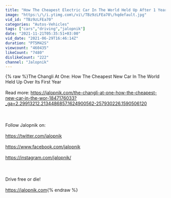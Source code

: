 ```yaml
---
title: "How The Cheapest Electric Car In The World Held Up After 1 Year"
image: "https:\/\/i.ytimg.com\/vi\/TBz9zLFEa70\/hqdefault.jpg"
vid_id: "TBz9zLFEa70"
categories: "Autos-Vehicles"
tags: ["cars","driving","jalopnik"]
date: "2021-11-21T05:35:51+03:00"
vid_date: "2021-06-29T16:46:14Z"
duration: "PT5M42S"
viewcount: "460435"
likeCount: "7480"
dislikeCount: "222"
channel: "Jalopnik"
---
```

{% raw %}The Changli At One: How The Cheapest New Car In The World Held Up Over Its First Year<br /><br />Read more: <a rel="nofollow" target="blank" href="https://jalopnik.com/the-changli-at-one-how-the-cheapest-new-car-in-the-wor-1847176033?_ga=2.29913212.2134486857.1624900562-257930226.1590506120">https://jalopnik.com/the-changli-at-one-how-the-cheapest-new-car-in-the-wor-1847176033?_ga=2.29913212.2134486857.1624900562-257930226.1590506120</a><br /><br /><br /><br />Follow Jalopnik on:<br /><br /><a rel="nofollow" target="blank" href="https://twitter.com/jalopnik">https://twitter.com/jalopnik</a><br /><br /><a rel="nofollow" target="blank" href="https://www.facebook.com/jalopnik">https://www.facebook.com/jalopnik</a><br /><br /><a rel="nofollow" target="blank" href="https://instagram.com/jalopnik/">https://instagram.com/jalopnik/</a><br /><br /><br /><br />Drive free or die!<br /><br /><a rel="nofollow" target="blank" href="https://jalopnik.com">https://jalopnik.com</a>{% endraw %}
